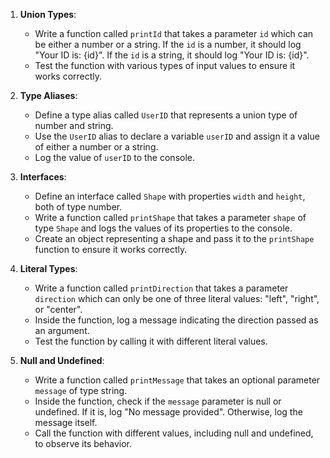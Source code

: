1. **Union Types**:
   - Write a function called `printId` that takes a parameter `id` which can be either a number or a string. If the `id` is a number, it should log "Your ID is: {id}". If the `id` is a string, it should log "Your ID is: {id}".
   - Test the function with various types of input values to ensure it works correctly.

2. **Type Aliases**:
   - Define a type alias called `UserID` that represents a union type of number and string.
   - Use the `UserID` alias to declare a variable `userID` and assign it a value of either a number or a string.
   - Log the value of `userID` to the console.

3. **Interfaces**:
   - Define an interface called `Shape` with properties `width` and `height`, both of type number.
   - Write a function called `printShape` that takes a parameter `shape` of type `Shape` and logs the values of its properties to the console.
   - Create an object representing a shape and pass it to the `printShape` function to ensure it works correctly.

4. **Literal Types**:
   - Write a function called `printDirection` that takes a parameter `direction` which can only be one of three literal values: "left", "right", or "center".
   - Inside the function, log a message indicating the direction passed as an argument.
   - Test the function by calling it with different literal values.

5. **Null and Undefined**:
   - Write a function called `printMessage` that takes an optional parameter `message` of type string.
   - Inside the function, check if the `message` parameter is null or undefined. If it is, log "No message provided". Otherwise, log the message itself.
   - Call the function with different values, including null and undefined, to observe its behavior.
